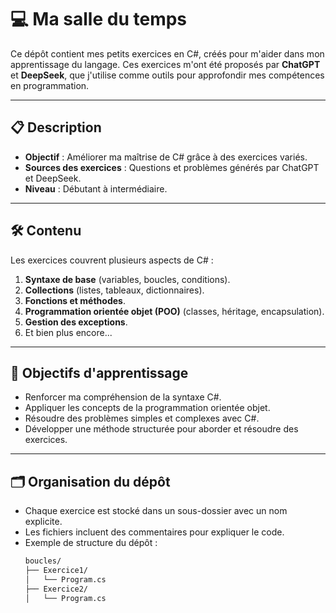 # 💻 Ma salle du temps

Ce dépôt contient mes petits exercices en C#, créés pour m'aider dans mon apprentissage du langage. Ces exercices m'ont été proposés par **ChatGPT** et **DeepSeek**, que j'utilise comme outils pour approfondir mes compétences en programmation.

---

## 📋 Description

- **Objectif** : Améliorer ma maîtrise de C# grâce à des exercices variés.
- **Sources des exercices** : Questions et problèmes générés par ChatGPT et DeepSeek.
- **Niveau** : Débutant à intermédiaire.

---

## 🛠️ Contenu

Les exercices couvrent plusieurs aspects de C# :
1. **Syntaxe de base** (variables, boucles, conditions).
2. **Collections** (listes, tableaux, dictionnaires).
3. **Fonctions et méthodes**.
4. **Programmation orientée objet (POO)** (classes, héritage, encapsulation).
5. **Gestion des exceptions**.
6. Et bien plus encore...

---

## 🚀 Objectifs d'apprentissage

- Renforcer ma compréhension de la syntaxe C#.
- Appliquer les concepts de la programmation orientée objet.
- Résoudre des problèmes simples et complexes avec C#.
- Développer une méthode structurée pour aborder et résoudre des exercices.

---

## 🗂️ Organisation du dépôt

- Chaque exercice est stocké dans un sous-dossier avec un nom explicite.
- Les fichiers incluent des commentaires pour expliquer le code.
- Exemple de structure du dépôt :
  ```bash
  boucles/
  ├── Exercice1/
  │   └── Program.cs
  ├── Exercice2/
  │   └── Program.cs
```
